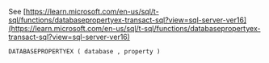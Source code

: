 See [https://learn.microsoft.com/en-us/sql/t-sql/functions/databasepropertyex-transact-sql?view=sql-server-ver16](https://learn.microsoft.com/en-us/sql/t-sql/functions/databasepropertyex-transact-sql?view=sql-server-ver16)
```
DATABASEPROPERTYEX ( database , property )
```

